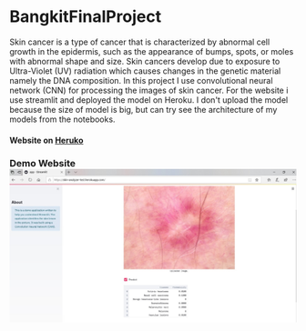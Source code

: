 # BangkitFinalProject

Skin cancer is a type of cancer that is characterized by abnormal cell growth in the epidermis, such as the appearance of bumps, spots, or moles with abnormal shape and size. Skin cancers develop due to exposure to Ultra-Violet (UV) radiation which causes changes in the genetic material namely the DNA composition. In this project I use convolutional neural network (CNN) for processing the images of skin cancer. For the website i use streamlit and deployed the model on Heroku. I don't upload the model because the size of model is big, but can try see the architecture of my models from the notebooks.


#### Website on [Heruko](https://skin-analyzer-test.herokuapp.com/)

### Demo Website ![](Website.jpg)

